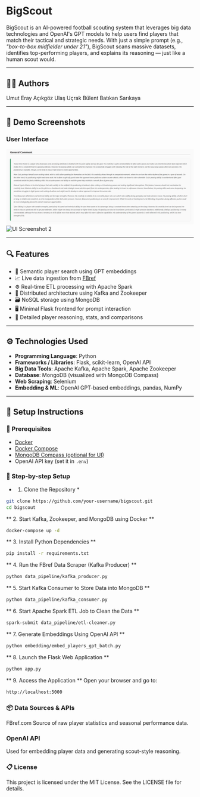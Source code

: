 # BigScout

BigScout is an AI-powered football scouting system that leverages big data technologies and OpenAI's GPT models to help users find players that match their tactical and strategic needs. With just a simple prompt (e.g., *"box-to-box midfielder under 21"*), BigScout scans massive datasets, identifies top-performing players, and explains its reasoning — just like a human scout would.

---

## 🧑‍💻 Authors
Umut Eray Açıkgöz
Ulaş Uçrak
Bülent Batıkan Sarıkaya  

---

## 📸 Demo Screenshots

### User Interface
![UI Screenshot 1](./flaskUI-2.png)
![UI Screenshot 2](./Ekran%20g%C3%B6r%C3%BCnt%C3%BCs%C3%BC%202025-05-17%20181018.png)

---

## 🔍 Features

- 🧠 Semantic player search using GPT embeddings
- 📈 Live data ingestion from [FBref](https://fbref.com/)
- ⚙️ Real-time ETL processing with Apache Spark
- 🧰 Distributed architecture using Kafka and Zookeeper
- 🗃️ NoSQL storage using MongoDB
- 🖥️ Minimal Flask frontend for prompt interaction
- 🧪 Detailed player reasoning, stats, and comparisons

---

## ⚙️ Technologies Used

- **Programming Language**: Python  
- **Frameworks / Libraries**: Flask, scikit-learn, OpenAI API  
- **Big Data Tools**: Apache Kafka, Apache Spark, Apache Zookeeper  
- **Database**: MongoDB (visualized with MongoDB Compass)  
- **Web Scraping**: Selenium  
- **Embedding & ML**: OpenAI GPT-based embeddings, pandas, NumPy  

---

## 🚀 Setup Instructions

### 🐳 Prerequisites

- [Docker](https://www.docker.com/)
- [Docker Compose](https://docs.docker.com/compose/)
- [MongoDB Compass (optional for UI)](https://www.mongodb.com/products/compass)
- OpenAI API key (set it in `.env`)

### 🔧 Step-by-step Setup


* 1. Clone the Repository *
```bash
git clone https://github.com/your-username/bigscout.git
cd bigscout
```

** 2. Start Kafka, Zookeeper, and MongoDB using Docker **
```bash
docker-compose up -d
```

** 3. Install Python Dependencies **
```bash
pip install -r requirements.txt
```

** 4. Run the FBref Data Scraper (Kafka Producer) **
```bash
python data_pipeline/kafka_producer.py
```

** 5. Start Kafka Consumer to Store Data into MongoDB **
```bash
python data_pipeline/kafka_consumer.py
```

** 6. Start Apache Spark ETL Job to Clean the Data **
```bash
spark-submit data_pipeline/etl-cleaner.py
```

** 7. Generate Embeddings Using OpenAI API **
```bash
python embedding/embed_players_gpt_batch.py
```

** 8. Launch the Flask Web Application **
```bash
python app.py
```

** 9. Access the Application **
Open your browser and go to:
```bash
http://localhost:5000
```

### 📦 Data Sources & APIs
FBref.com
Source of raw player statistics and seasonal performance data.

### OpenAI API
Used for embedding player data and generating scout-style reasoning.

### 📋 License
This project is licensed under the MIT License. See the LICENSE file for details.
